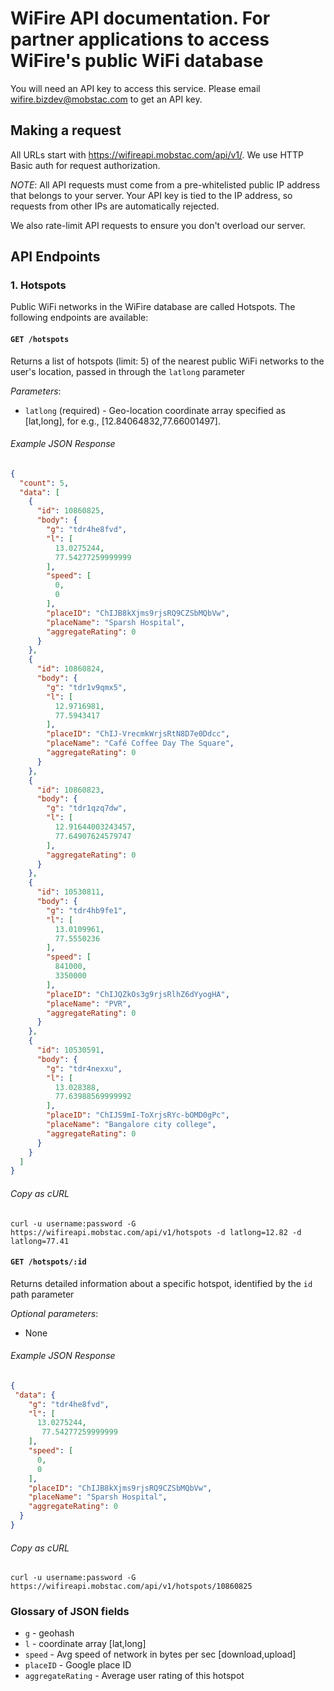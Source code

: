 # WiFire API documentation. For partner applications to access WiFire's public WiFi database

You will need an API key to access this service. Please email wifire.bizdev@mobstac.com to get an API key.

## Making a request

All URLs start with https://wifireapi.mobstac.com/api/v1/. We use HTTP Basic auth for request authorization.

*NOTE*: All API requests must come from a pre-whitelisted public IP address that belongs to your server. Your API key is tied to the IP address, so requests from other IPs are automatically rejected.

We also rate-limit API requests to ensure you don't overload our server.

## API Endpoints

### 1. Hotspots

Public WiFi networks in the WiFire database are called Hotspots. The following endpoints are available:

#### `GET /hotspots`

Returns a list of hotspots (limit: 5) of the nearest public WiFi networks to the user's location, passed in through the `latlong` parameter

_Parameters_:

* `latlong` (required) - Geo-location coordinate array specified as [lat,long], for e.g., [12.84064832,77.66001497].

###### Example JSON Response
```json
{
  "count": 5,
  "data": [
    {
      "id": 10860825,
      "body": {
        "g": "tdr4he8fvd",
        "l": [
          13.0275244,
          77.54277259999999
        ],
        "speed": [
          0,
          0
        ],
        "placeID": "ChIJB8kXjms9rjsRQ9CZSbMQbVw",
        "placeName": "Sparsh Hospital",
        "aggregateRating": 0
      }
    },
    {
      "id": 10860824,
      "body": {
        "g": "tdr1v9qmx5",
        "l": [
          12.9716981,
          77.5943417
        ],
        "placeID": "ChIJ-VrecmkWrjsRtN8D7e0Ddcc",
        "placeName": "Café Coffee Day The Square",
        "aggregateRating": 0
      }
    },
    {
      "id": 10860823,
      "body": {
        "g": "tdr1qzq7dw",
        "l": [
          12.91644003243457,
          77.64907624579747
        ],
        "aggregateRating": 0
      }
    },
    {
      "id": 10530811,
      "body": {
        "g": "tdr4hb9fe1",
        "l": [
          13.0109961,
          77.5550236
        ],
        "speed": [
          841000,
          3350000
        ],
        "placeID": "ChIJQZkOs3g9rjsRlhZ6dYyogHA",
        "placeName": "PVR",
        "aggregateRating": 0
      }
    },
    {
      "id": 10530591,
      "body": {
        "g": "tdr4nexxu",
        "l": [
          13.028388,
          77.63988569999992
        ],
        "placeID": "ChIJS9mI-ToXrjsRYc-bOMD0gPc",
        "placeName": "Bangalore city college",
        "aggregateRating": 0
      }
    }
  ]
}
```

###### Copy as cURL

``` shell
curl -u username:password -G https://wifireapi.mobstac.com/api/v1/hotspots -d latlong=12.82 -d latlong=77.41
```


#### `GET /hotspots/:id`

Returns detailed information about a specific hotspot, identified by the `id` path parameter

_Optional parameters_:

* None

###### Example JSON Response
```json
{
 "data": {
    "g": "tdr4he8fvd",
    "l": [
      13.0275244,
       77.54277259999999
    ],
    "speed": [
      0,
      0
    ],
    "placeID": "ChIJB8kXjms9rjsRQ9CZSbMQbVw",
    "placeName": "Sparsh Hospital",
    "aggregateRating": 0
  }
}
```

###### Copy as cURL

``` shell
curl -u username:password -G https://wifireapi.mobstac.com/api/v1/hotspots/10860825
```

### Glossary of JSON fields

- `g` - geohash
- `l` - coordinate array [lat,long]
- `speed` - Avg speed of network in bytes per sec [download,upload]
- `placeID` - Google place ID
- `aggregateRating` - Average user rating of this hotspot
